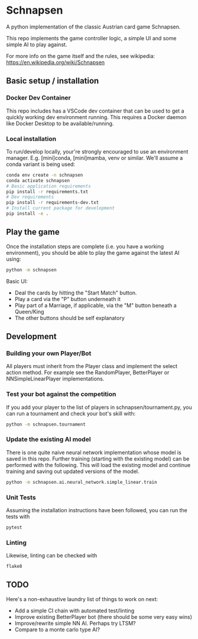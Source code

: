 # Schnapsen

A python implementation of the classic Austrian card game Schnapsen.

This repo implements the game controller logic, a simple UI and some simple AI to play against.

For more info on the game itself and the rules, see wikipedia: <https://en.wikipedia.org/wiki/Schnapsen>

## Basic setup / installation

### Docker Dev Container

This repo includes has a VSCode dev container that can be used to get a quickly working dev environment running. This
requires a Docker daemon like Docker Desktop to be available/running.

### Local installation

To run/develop locally, your're strongly encouraged to use an environment manager. E.g. [mini]conda, [mini]mamba, venv or similar. We'll assume a conda variant is being used:

``` bash
conda env create -n schnapsen
conda activate schnapsen
# Basic application requirements
pip install -r requirements.txt
# Dev requirements
pip install -r requirements-dev.txt
# Install current package for development
pip install -e .
```

## Play the game

Once the installation steps are complete (i.e. you have a working environment), you should be able to play the game
against the latest AI using:

``` bash
python -m schnapsen
```

Basic UI:

- Deal the cards by hitting the "Start Match" button.
- Play a card via the "P" button underneath it
- Play part of a Marriage, if applicable, via the "M" button beneath a Queen/King
- The other buttons should be self explanatory

## Development

### Building your own Player/Bot

All players must inherit from the Player class and implement the select action method. For example see the
RandomPlayer, BetterPlayer or NNSimpleLinearPlayer implementations.

### Test your bot against the competition

If you add your player to the list of players in schnapsen/tournament.py, you can run a tournament and check your bot's
skill with:

``` bash
python -m schnapsen.tournament
```

### Update the existing AI model

There is one quite naive neural network implementation whose model is saved in this repo. Further training (starting
with the existing model) can be performed with the following. This will load the existing model and continue training
and saving out updated versions of the model.

``` bash
python -m schnapsen.ai.neural_network.simple_linear.train
```

### Unit Tests

Assuming the installation instructions have been followed, you can run the tests with

``` bash
pytest
```

### Linting

Likewise, linting can be checked with

``` bash
flake8
```

## TODO

Here's a non-exhaustive laundry list of things to work on next:

- Add a simple CI chain with automated test/linting
- Improve existing BetterPlayer bot (there should be some very easy wins)
- Improve/rewrite simple NN AI. Perhaps try LTSM?
- Compare to a monte carlo type AI?

